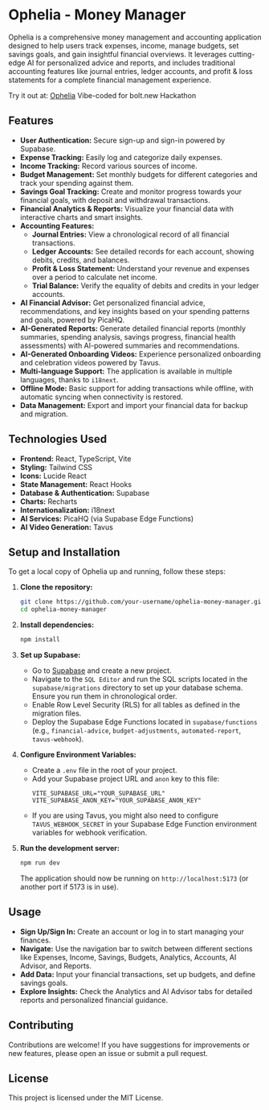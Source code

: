 # Ophelia - Money Manager

Ophelia is a comprehensive money management and accounting application designed to help users track expenses, income, manage budgets, set savings goals, and gain insightful financial overviews. It leverages cutting-edge AI for personalized advice and reports, and includes traditional accounting features like journal entries, ledger accounts, and profit & loss statements for a complete financial management experience.

Try it out at: [Ophelia](https://admirable-macaron-4c4433.netlify.app/)
Vibe-coded for bolt.new Hackathon
## Features

-   **User Authentication:** Secure sign-up and sign-in powered by Supabase.
-   **Expense Tracking:** Easily log and categorize daily expenses.
-   **Income Tracking:** Record various sources of income.
-   **Budget Management:** Set monthly budgets for different categories and track your spending against them.
-   **Savings Goal Tracking:** Create and monitor progress towards your financial goals, with deposit and withdrawal transactions.
-   **Financial Analytics & Reports:** Visualize your financial data with interactive charts and smart insights.
-   **Accounting Features:**
    -   **Journal Entries:** View a chronological record of all financial transactions.
    -   **Ledger Accounts:** See detailed records for each account, showing debits, credits, and balances.
    -   **Profit & Loss Statement:** Understand your revenue and expenses over a period to calculate net income.
    -   **Trial Balance:** Verify the equality of debits and credits in your ledger accounts.
-   **AI Financial Advisor:** Get personalized financial advice, recommendations, and key insights based on your spending patterns and goals, powered by PicaHQ.
-   **AI-Generated Reports:** Generate detailed financial reports (monthly summaries, spending analysis, savings progress, financial health assessments) with AI-powered summaries and recommendations.
-   **AI-Generated Onboarding Videos:** Experience personalized onboarding and celebration videos powered by Tavus.
-   **Multi-language Support:** The application is available in multiple languages, thanks to `i18next`.
-   **Offline Mode:** Basic support for adding transactions while offline, with automatic syncing when connectivity is restored.
-   **Data Management:** Export and import your financial data for backup and migration.

## Technologies Used

-   **Frontend:** React, TypeScript, Vite
-   **Styling:** Tailwind CSS
-   **Icons:** Lucide React
-   **State Management:** React Hooks
-   **Database & Authentication:** Supabase
-   **Charts:** Recharts
-   **Internationalization:** i18next
-   **AI Services:** PicaHQ (via Supabase Edge Functions)
-   **AI Video Generation:** Tavus

## Setup and Installation

To get a local copy of Ophelia up and running, follow these steps:

1.  **Clone the repository:**
    ```bash
    git clone https://github.com/your-username/ophelia-money-manager.git
    cd ophelia-money-manager
    ```

2.  **Install dependencies:**
    ```bash
    npm install
    ```

3.  **Set up Supabase:**
    -   Go to [Supabase](https://supabase.com/) and create a new project.
    -   Navigate to the `SQL Editor` and run the SQL scripts located in the `supabase/migrations` directory to set up your database schema. Ensure you run them in chronological order.
    -   Enable Row Level Security (RLS) for all tables as defined in the migration files.
    -   Deploy the Supabase Edge Functions located in `supabase/functions` (e.g., `financial-advice`, `budget-adjustments`, `automated-report`, `tavus-webhook`).

4.  **Configure Environment Variables:**
    -   Create a `.env` file in the root of your project.
    -   Add your Supabase project URL and `anon` key to this file:
        ```
        VITE_SUPABASE_URL="YOUR_SUPABASE_URL"
        VITE_SUPABASE_ANON_KEY="YOUR_SUPABASE_ANON_KEY"
        ```
    -   If you are using Tavus, you might also need to configure `TAVUS_WEBHOOK_SECRET` in your Supabase Edge Function environment variables for webhook verification.

5.  **Run the development server:**
    ```bash
    npm run dev
    ```
    The application should now be running on `http://localhost:5173` (or another port if 5173 is in use).

## Usage

-   **Sign Up/Sign In:** Create an account or log in to start managing your finances.
-   **Navigate:** Use the navigation bar to switch between different sections like Expenses, Income, Savings, Budgets, Analytics, Accounts, AI Advisor, and Reports.
-   **Add Data:** Input your financial transactions, set up budgets, and define savings goals.
-   **Explore Insights:** Check the Analytics and AI Advisor tabs for detailed reports and personalized financial guidance.

## Contributing

Contributions are welcome! If you have suggestions for improvements or new features, please open an issue or submit a pull request.

## License

This project is licensed under the MIT License.
